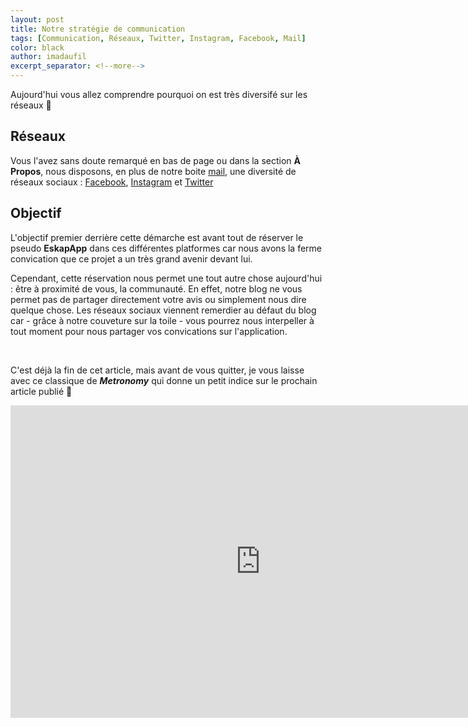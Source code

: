 ```yaml
---
layout: post
title: Notre stratégie de communication
tags: [Communication, Réseaux, Twitter, Instagram, Facebook, Mail]
color: black
author: imadaufil
excerpt_separator: <!--more-->
---
```


Aujourd'hui vous allez comprendre pourquoi on est très diversifé sur les réseaux 📱

<!--more-->

## Réseaux

Vous l'avez sans doute remarqué en bas de page ou dans la section **À Propos**, nous disposons, en plus de notre boite [mail](mailto:contact.eskap@gmail.com), une diversité de réseaux sociaux : [Facebook](https://www.facebook.com/eskapapp "FB"), [Instagram](https://www.instagram.com/eskapapp "IG") et [Twitter](https://www.twitter.com/eskapapp "Twitter")

## Objectif

L'objectif premier derrière cette démarche est avant tout de réserver le pseudo **EskapApp** dans ces différentes platformes car nous avons la ferme convication que ce projet a un très grand avenir devant lui.

Cependant, cette réservation nous permet une tout autre chose aujourd'hui : être à proximité de vous, la communauté. En effet, notre blog ne vous permet pas de partager directement votre avis ou simplement nous dire quelque chose. Les réseaux sociaux viennent remerdier au défaut du blog car - grâce à notre couveture sur la toile - vous pourrez nous interpeller à tout moment pour nous partager vos convications sur l'application.

<br>

C'est déjà la fin de cet article, mais avant de vous quitter, je vous laisse avec ce classique de ***Metronomy*** qui donne un petit indice sur le prochain article publié 🧐

<iframe width="800" height="500" src="https://www.youtube.com/embed/sFrNsSnk8GM" frameborder="0" allow="accelerometer; autoplay; clipboard-write; encrypted-media; gyroscope; picture-in-picture" allowfullscreen></iframe>
